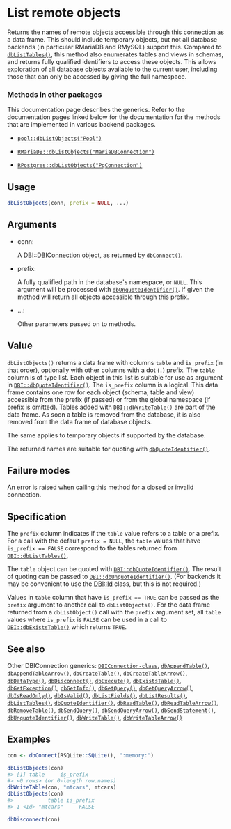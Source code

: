 # List remote objects

Returns the names of remote objects accessible through this connection
as a data frame. This should include temporary objects, but not all
database backends (in particular RMariaDB and RMySQL) support this.
Compared to
[`dbListTables()`](https://dbi.r-dbi.org/dev/reference/dbListTables.md),
this method also enumerates tables and views in schemas, and returns
fully qualified identifiers to access these objects. This allows
exploration of all database objects available to the current user,
including those that can only be accessed by giving the full namespace.

### Methods in other packages

This documentation page describes the generics. Refer to the
documentation pages linked below for the documentation for the methods
that are implemented in various backend packages.

- [`pool::dbListObjects("Pool")`](http://rstudio.github.io/pool/reference/DBI-wrap.md)

- [`RMariaDB::dbListObjects("MariaDBConnection")`](https://rmariadb.r-dbi.org/reference/mariadb-tables.html)

- [`RPostgres::dbListObjects("PqConnection")`](https://rpostgres.r-dbi.org/reference/postgres-tables.html)

## Usage

``` r
dbListObjects(conn, prefix = NULL, ...)
```

## Arguments

- conn:

  A
  [DBI::DBIConnection](https://dbi.r-dbi.org/dev/reference/DBIConnection-class.md)
  object, as returned by
  [`dbConnect()`](https://dbi.r-dbi.org/dev/reference/dbConnect.md).

- prefix:

  A fully qualified path in the database's namespace, or `NULL`. This
  argument will be processed with
  [`dbUnquoteIdentifier()`](https://dbi.r-dbi.org/dev/reference/dbUnquoteIdentifier.md).
  If given the method will return all objects accessible through this
  prefix.

- ...:

  Other parameters passed on to methods.

## Value

`dbListObjects()` returns a data frame with columns `table` and
`is_prefix` (in that order), optionally with other columns with a dot
(`.`) prefix. The `table` column is of type list. Each object in this
list is suitable for use as argument in
[`DBI::dbQuoteIdentifier()`](https://dbi.r-dbi.org/dev/reference/dbQuoteIdentifier.md).
The `is_prefix` column is a logical. This data frame contains one row
for each object (schema, table and view) accessible from the prefix (if
passed) or from the global namespace (if prefix is omitted). Tables
added with
[`DBI::dbWriteTable()`](https://dbi.r-dbi.org/dev/reference/dbWriteTable.md)
are part of the data frame. As soon a table is removed from the
database, it is also removed from the data frame of database objects.

The same applies to temporary objects if supported by the database.

The returned names are suitable for quoting with
[`dbQuoteIdentifier()`](https://dbi.r-dbi.org/dev/reference/dbQuoteIdentifier.md).

## Failure modes

An error is raised when calling this method for a closed or invalid
connection.

## Specification

The `prefix` column indicates if the `table` value refers to a table or
a prefix. For a call with the default `prefix = NULL`, the `table`
values that have `is_prefix == FALSE` correspond to the tables returned
from
[`DBI::dbListTables()`](https://dbi.r-dbi.org/dev/reference/dbListTables.md),

The `table` object can be quoted with
[`DBI::dbQuoteIdentifier()`](https://dbi.r-dbi.org/dev/reference/dbQuoteIdentifier.md).
The result of quoting can be passed to
[`DBI::dbUnquoteIdentifier()`](https://dbi.r-dbi.org/dev/reference/dbUnquoteIdentifier.md).
(For backends it may be convenient to use the
[DBI::Id](https://dbi.r-dbi.org/dev/reference/Id.md) class, but this is
not required.)

Values in `table` column that have `is_prefix == TRUE` can be passed as
the `prefix` argument to another call to `dbListObjects()`. For the data
frame returned from a `dbListObject()` call with the `prefix` argument
set, all `table` values where `is_prefix` is `FALSE` can be used in a
call to
[`DBI::dbExistsTable()`](https://dbi.r-dbi.org/dev/reference/dbExistsTable.md)
which returns `TRUE`.

## See also

Other DBIConnection generics:
[`DBIConnection-class`](https://dbi.r-dbi.org/dev/reference/DBIConnection-class.md),
[`dbAppendTable()`](https://dbi.r-dbi.org/dev/reference/dbAppendTable.md),
[`dbAppendTableArrow()`](https://dbi.r-dbi.org/dev/reference/dbAppendTableArrow.md),
[`dbCreateTable()`](https://dbi.r-dbi.org/dev/reference/dbCreateTable.md),
[`dbCreateTableArrow()`](https://dbi.r-dbi.org/dev/reference/dbCreateTableArrow.md),
[`dbDataType()`](https://dbi.r-dbi.org/dev/reference/dbDataType.md),
[`dbDisconnect()`](https://dbi.r-dbi.org/dev/reference/dbDisconnect.md),
[`dbExecute()`](https://dbi.r-dbi.org/dev/reference/dbExecute.md),
[`dbExistsTable()`](https://dbi.r-dbi.org/dev/reference/dbExistsTable.md),
[`dbGetException()`](https://dbi.r-dbi.org/dev/reference/dbGetException.md),
[`dbGetInfo()`](https://dbi.r-dbi.org/dev/reference/dbGetInfo.md),
[`dbGetQuery()`](https://dbi.r-dbi.org/dev/reference/dbGetQuery.md),
[`dbGetQueryArrow()`](https://dbi.r-dbi.org/dev/reference/dbGetQueryArrow.md),
[`dbIsReadOnly()`](https://dbi.r-dbi.org/dev/reference/dbIsReadOnly.md),
[`dbIsValid()`](https://dbi.r-dbi.org/dev/reference/dbIsValid.md),
[`dbListFields()`](https://dbi.r-dbi.org/dev/reference/dbListFields.md),
[`dbListResults()`](https://dbi.r-dbi.org/dev/reference/dbListResults.md),
[`dbListTables()`](https://dbi.r-dbi.org/dev/reference/dbListTables.md),
[`dbQuoteIdentifier()`](https://dbi.r-dbi.org/dev/reference/dbQuoteIdentifier.md),
[`dbReadTable()`](https://dbi.r-dbi.org/dev/reference/dbReadTable.md),
[`dbReadTableArrow()`](https://dbi.r-dbi.org/dev/reference/dbReadTableArrow.md),
[`dbRemoveTable()`](https://dbi.r-dbi.org/dev/reference/dbRemoveTable.md),
[`dbSendQuery()`](https://dbi.r-dbi.org/dev/reference/dbSendQuery.md),
[`dbSendQueryArrow()`](https://dbi.r-dbi.org/dev/reference/dbSendQueryArrow.md),
[`dbSendStatement()`](https://dbi.r-dbi.org/dev/reference/dbSendStatement.md),
[`dbUnquoteIdentifier()`](https://dbi.r-dbi.org/dev/reference/dbUnquoteIdentifier.md),
[`dbWriteTable()`](https://dbi.r-dbi.org/dev/reference/dbWriteTable.md),
[`dbWriteTableArrow()`](https://dbi.r-dbi.org/dev/reference/dbWriteTableArrow.md)

## Examples

``` r
con <- dbConnect(RSQLite::SQLite(), ":memory:")

dbListObjects(con)
#> [1] table     is_prefix
#> <0 rows> (or 0-length row.names)
dbWriteTable(con, "mtcars", mtcars)
dbListObjects(con)
#>           table is_prefix
#> 1 <Id> "mtcars"     FALSE

dbDisconnect(con)
```
